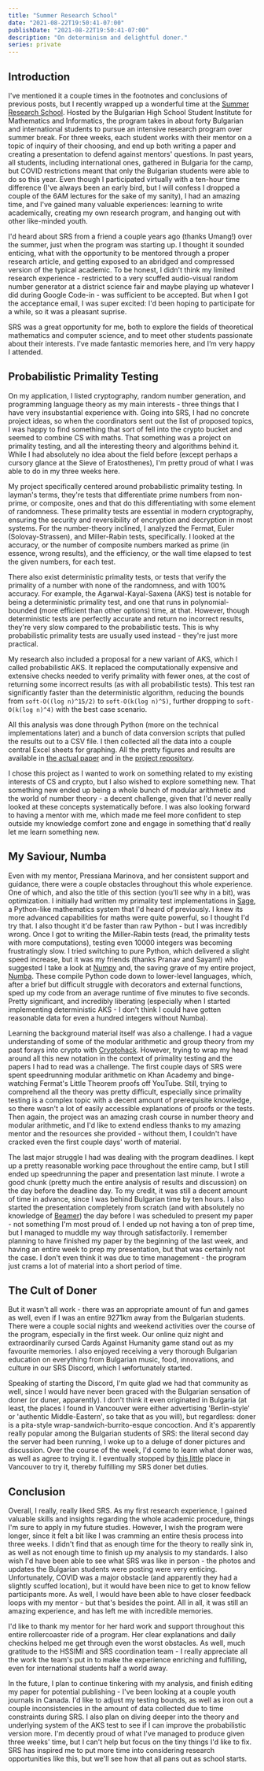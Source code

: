 ```yaml
---
title: "Summer Research School"
date: "2021-08-22T19:50:41-07:00"
publishDate: "2021-08-22T19:50:41-07:00"
description: "On determinism and delightful doner."
series: private
---
```


## Introduction

I've mentioned it a couple times in the footnotes and conclusions of previous posts, but I recently wrapped up a wonderful time at the [Summer Research School](http://www.math.bas.bg/srs/newsite/srs/). Hosted by the Bulgarian High School Student Institute for Mathematics and Informatics, the program takes in about forty Bulgarian and international students to pursue an intensive research program over summer break. For three weeks, each student works with their mentor on a topic of inquiry of their choosing, and end up both writing a paper and creating a presentation to defend against mentors' questions. In past years, all students, including international ones, gathered in Bulgaria for the camp, but COVID restrictions meant that only the Bulgarian students were able to do so this year. Even though I participated virtually with a ten-hour time difference (I've always been an early bird, but I will confess I dropped a couple of the 6AM lectures for the sake of my sanity), I had an amazing time, and I've gained many valuable experiences: learning to write academically, creating my own research program, and hanging out with other like-minded youth.

I'd heard about SRS from a friend a couple years ago (thanks Umang!) over the summer, just when the program was starting up. I thought it sounded enticing, what with the opportunity to be mentored through a proper research article, and getting exposed to an abridged and compressed version of the typical academic. To be honest, I didn't think my limited research experience - restricted to a very scuffed audio-visual random number generator at a district science fair and maybe playing up whatever I did during Google Code-in - was sufficient to be accepted. But when I got the acceptance email, I was super excited: I'd been hoping to participate for a while, so it was a pleasant suprise.

SRS was a great opportunity for me, both to explore the fields of theoretical mathematics and computer science, and to meet other students passionate about their interests. I've made fantastic memories here, and I’m very happy I attended.

## Probabilistic Primality Testing

On my application, I listed cryptography, random number generation, and programming language theory as my main interests - three things that I have very insubstantial experience with. Going into SRS, I had no concrete project ideas, so when the coordinators sent out the list of proposed topics, I was happy to find something that sort of fell into the crypto bucket and seemed to combine CS with maths. That something was a project on primality testing, and all the interesting theory and algorithms behind it. While I had absolutely no idea about the field before (except perhaps a cursory glance at the Sieve of Eratosthenes), I'm pretty proud of what I was able to do in my three weeks here.

My project specifically centered around probabilistic primality testing. In layman's terms, they're tests that differentiate prime numbers from non-prime, or composite, ones and that do this differentiating with some element of randomness. These primality tests are essential in modern cryptography, ensuring the security and reversibility of encryption and decryption in most systems. For the number-theory inclined, I analyzed the Fermat, Euler (Solovay-Strassen), and Miller-Rabin tests, specifically. I looked at the accuracy, or the number of composite numbers marked as prime (in essence, wrong results), and the efficiency, or the wall time elapsed to test the given numbers, for each test.

There also exist deterministic primality tests, or tests that verify the primality of a number with none of the randomness, and with 100% accuracy. For example, the Agarwal-Kayal-Saxena (AKS) test is notable for being a deterministic primality test, and one that runs in polynomial-bounded (more efficient than other options) time, at that. However, though deterministic tests are perfectly accurate and return no incorrect results, they're very slow compared to the probabilistic tests. This is why probabilistic primality tests are usually used instead - they're just more practical.

My research also included a proposal for a new variant of AKS, which I called probabilistic AKS. It replaced the computationally expensive and extensive checks needed to verify primality with fewer ones, at the cost of returning some incorrect results (as with all probabilistic tests). This test ran significantly faster than the deterministic algorithm, reducing the bounds from `soft-O((log n)^15/2)` to `soft-O(k(log n)^5)`, further dropping to `soft-O(k(log n)^4)` with the best case scenario.

All this analysis was done through Python (more on the technical implementations later) and a bunch of data conversion scripts that pulled the results out to a CSV file. I then collected all the data into a couple central Excel sheets for graphing. All the pretty figures and results are available in [the actual paper](https://github.com/kewbish/srs/blob/master/Primality.pdf) and in the [project repository](https://github.com/kewbish/srs/).

I chose this project as I wanted to work on something related to my existing interests of CS and crypto, but I also wished to explore something new. That something new ended up being a whole bunch of modular arithmetic and the world of number theory - a decent challenge, given that I'd never really looked at these concepts systematically before. I was also looking forward to having a mentor with me, which made me feel more confident to step outside my knowledge comfort zone and engage in something that'd really let me learn something new.

## My Saviour, Numba

Even with my mentor, Pressiana Marinova, and her consistent support and guidance, there were a couple obstacles throughout this whole experience. One of which, and also the title of this section (you'll see why in a bit), was optimization. I initially had written my primality test implementations in [Sage](https://www.sagemath.org/), a Python-like mathematics system that I'd heard of previously. I knew its more advanced capabilities for maths were quite powerful, so I thought I'd try that. I also thought it'd be faster than raw Python - but I was incredibly wrong. Once I got to writing the Miller-Rabin tests (read, the primality tests with more computations), testing even 10000 integers was becoming frustratingly slow. I tried switching to pure Python, which delivered a slight speed increase, but it was my friends (thanks Pranav and Sayam!) who suggested I take a look at [Numpy](https://numpy.org/) and, the saving grave of my entire project, [Numba](http://numba.pydata.org/). These compile Python code down to lower-level languages, which, after a brief but difficult struggle with decorators and external functions, sped up my code from an average runtime of five minutes to five seconds. Pretty significant, and incredibly liberating (especially when I started implementing deterministic AKS - I don't think I could have gotten reasonable data for even a hundred integers without Numba).

Learning the background material itself was also a challenge. I had a vague understanding of some of the modular arithmetic and group theory from my past forays into crypto with [Cryptohack](https://cryptohack.org/). However, trying to wrap my head around all this new notation in the context of primality testing and the papers I had to read was a challenge. The first couple days of SRS were spent speedrunning modular arithmetic on Khan Academy and binge-watching Fermat's Little Theorem proofs off YouTube. Still, trying to comprehend all the theory was pretty difficult, especially since primality testing is a complex topic with a decent amount of prerequisite knowledge, so there wasn't a lot of easily accessible explanations of proofs or the tests. Then again, the project was an amazing crash course in number theory and modular arithmetic, and I'd like to extend endless thanks to my amazing mentor and the resources she provided - without them, I couldn't have cracked even the first couple days' worth of material.

The last major struggle I had was dealing with the program deadlines. I kept up a pretty reasonable working pace throughout the entire camp, but I still ended up speedrunning the paper and presentation last minute. I wrote a good chunk (pretty much the entire analysis of results and discussion) on the day before the deadline day. To my credit, it was still a decent amount of time in advance, since I was behind Bulgarian time by ten hours. I also started the presentation completely from scratch (and with absolutely no knowledge of [Beamer](https://www.overleaf.com/learn/latex/Beamer)) the day before I was scheduled to present my paper - not something I'm most proud of. I ended up not having a ton of prep time, but I managed to muddle my way through satisfactorily. I remember planning to have finished my paper by the beginning of the last week, and having an entire week to prep my presentation, but that was certainly not the case. I don't even think it was due to time management - the program just crams a lot of material into a short period of time.

## The Cult of Doner

But it wasn't all work - there was an appropriate amount of fun and games as well, even if I was an entire 9271km away from the Bulgarian students. There were a couple social nights and weekend activities over the course of the program, especially in the first week. Our online quiz night and extraordinarily cursed Cards Against Humanity game stand out as my favourite memories. I also enjoyed receiving a very thorough Bulgarian education on everything from Bulgarian music, food, innovations, and culture in our SRS Discord, which I ~~un~~fortunately started.

Speaking of starting the Discord, I'm quite glad we had that community as well, since I would have never been graced with the Bulgarian sensation of doner (or duner, apparently). I don't think it even originated in Bulgaria (at least, the places I found in Vancouver were either advertising 'Berlin-style' or 'authentic Middle-Eastern', so take that as you will), but regardless: doner is a pita-style wrap-sandwich-burrito-esque concoction. And it's apparently really popular among the Bulgarian students of SRS: the literal second day the server had been running, I woke up to a deluge of doner pictures and discussion. Over the course of the week, I'd come to learn what doner was, as well as agree to trying it. I eventually stopped by [this little](https://www.google.com/maps/dir//robson+street+doner/data=!4m6!4m5!1m1!4e2!1m2!1m1!1s0x548671883df1ec17:0xa031e83d87de69cf?sa=X&ved=2ahUKEwjNmMvyjsbyAhVSJzQIHVoTC34Q9RcwAHoECAsQBA) place in Vancouver to try it, thereby fulfilling my SRS doner bet duties.

## Conclusion

Overall, I really, really liked SRS. As my first research experience, I gained valuable skills and insights regarding the whole academic procedure, things I'm sure to apply in my future studies. However, I wish the program were longer, since it felt a bit like I was cramming an entire thesis process into three weeks. I didn't find that as enough time for the theory to really sink in, as well as not enough time to finish up my analysis to my standards. I also wish I'd have been able to see what SRS was like in person - the photos and updates the Bulgarian students were posting were very enticing. Unfortunately, COVID was a major obstacle (and apparently they had a slightly scuffed location), but it would have been nice to get to know fellow participants more. As well, I would have been able to have closer feedback loops with my mentor - but that's besides the point. All in all, it was still an amazing experience, and has left me with incredible memories.

I'd like to thank my mentor for her hard work and support throughout this entire rollercoaster ride of a program. Her clear explanations and daily checkins helped me get through even the worst obstacles. As well, much gratitude to the HSSIMI and SRS coordination team - I really appreciate all the work the team's put in to make the experience enriching and fulfilling, even for international students half a world away.

In the future, I plan to continue tinkering with my analysis, and finish editing my paper for potential publishing - I've been looking at a couple youth journals in Canada. I'd like to adjust my testing bounds, as well as iron out a couple inconsistencies in the amount of data collected due to time constraints during SRS. I also plan on diving deeper into the theory and underlying system of the AKS test to see if I can improve the probabilistic version more. I'm decently proud of what I've managed to produce given three weeks' time, but I can't help but focus on the tiny things I'd like to fix. SRS has inspired me to put more time into considering research opportunities like this, but we'll see how that all pans out as school starts.
